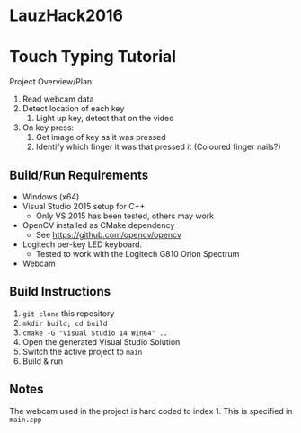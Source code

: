  # LauzHack2016

Touch Typing Tutorial
=====================
Project Overview/Plan:
1. Read webcam data
2. Detect location of each key
    1. Light up key, detect that on the video
3. On key press:
    1. Get image of key as it was pressed
    1. Identify which finger it was that pressed it (Coloured finger nails?)

Build/Run Requirements
---------

 - Windows (x64)
 - Visual Studio 2015 setup for C++
    - Only VS 2015 has been tested, others may work
 - OpenCV installed as CMake dependency
   - See https://github.com/opencv/opencv
 - Logitech per-key LED keyboard.
   - Tested to work with the Logitech G810 Orion Spectrum
 - Webcam

Build Instructions
---------

1. `git clone` this repository
2. `mkdir build; cd build`
3. `cmake -G "Visual Studio 14 Win64" ..`
4. Open the generated Visual Studio Solution
5. Switch the active project to `main`
6. Build & run

Notes
-----
The webcam used in the project is hard coded to index 1. This is specified in `main.cpp`

